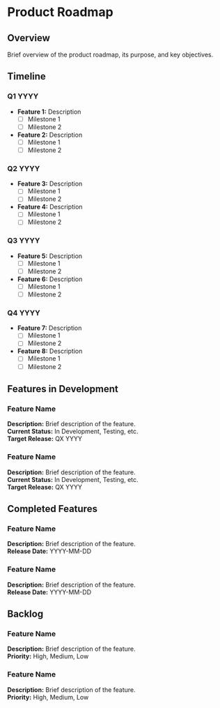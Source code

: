 # Product Roadmap

## Overview
Brief overview of the product roadmap, its purpose, and key objectives.

## Timeline

### Q1 YYYY
- **Feature 1:** Description
    - [ ] Milestone 1
    - [ ] Milestone 2
- **Feature 2:** Description
    - [ ] Milestone 1
    - [ ] Milestone 2

### Q2 YYYY
- **Feature 3:** Description
    - [ ] Milestone 1
    - [ ] Milestone 2
- **Feature 4:** Description
    - [ ] Milestone 1
    - [ ] Milestone 2

### Q3 YYYY
- **Feature 5:** Description
    - [ ] Milestone 1
    - [ ] Milestone 2
- **Feature 6:** Description
    - [ ] Milestone 1
    - [ ] Milestone 2

### Q4 YYYY
- **Feature 7:** Description
    - [ ] Milestone 1
    - [ ] Milestone 2
- **Feature 8:** Description
    - [ ] Milestone 1
    - [ ] Milestone 2

## Features in Development
### Feature Name
**Description:** Brief description of the feature.  
**Current Status:** In Development, Testing, etc.  
**Target Release:** QX YYYY

### Feature Name
**Description:** Brief description of the feature.  
**Current Status:** In Development, Testing, etc.  
**Target Release:** QX YYYY

## Completed Features
### Feature Name
**Description:** Brief description of the feature.  
**Release Date:** YYYY-MM-DD

### Feature Name
**Description:** Brief description of the feature.  
**Release Date:** YYYY-MM-DD

## Backlog
### Feature Name
**Description:** Brief description of the feature.  
**Priority:** High, Medium, Low

### Feature Name
**Description:** Brief description of the feature.  
**Priority:** High, Medium, Low
